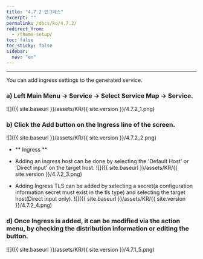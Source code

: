 ```yaml
---
title: "4.7.2 인그레스"
excerpt: ""
permalink: /docs/ko/4.7.2/
redirect_from:
  - /theme-setup/
toc: false
toc_sticky: false
sidebar:
  nav: "en"
---
```


---
You can add ingress settings to the generated service.

### a\) Left Main Menu → Service → Select Service Map → Service.
![]({{ site.baseurl }}/assets/KR/{{ site.version }}/4.7.2_1.png)

### b\) Click the Add button on the Ingress line of the screen.
![]({{ site.baseurl }}/assets/KR/{{ site.version }}/4.7.2_2.png)

* ** Ingress **

* Adding an ingress host can be done by selecting the 'Default Host' or 'Direct input' on the target host.
![]({{ site.baseurl }}/assets/KR/{{ site.version }}/4.7.2_3.png)

* Adding Ingress TLS can be added by selecting a secret(a configuration information secret must exist in the tls type) and selecting the target host(Direct input only).
![]({{ site.baseurl }}/assets/KR/{{ site.version }}/4.7.2_4.png)

### d\) Once Ingress is added, it can be modified via the action menu, by checking the distribution information or editing the button.
![]({{ site.baseurl }}/assets/KR/{{ site.version }}/4.7.1_5.png)
